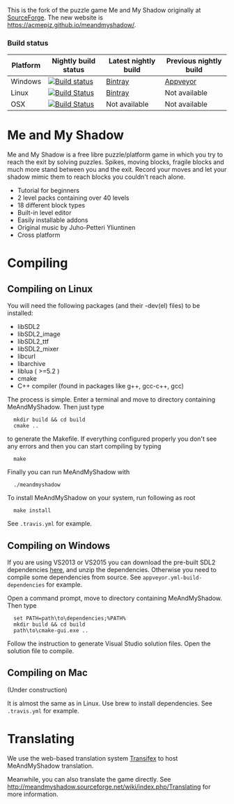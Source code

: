 This is the fork of the puzzle game Me and My Shadow originally at [SourceForge](http://meandmyshadow.sourceforge.net/).
The new website is <https://acmepjz.github.io/meandmyshadow/>.

### Build status

| Platform | Nightly build status    | Latest nightly build | Previous nightly build |
|----------|-------------------------|----------------------|------------------------|
| Windows  | [![Build status][1]][4] | [Bintray][6]         | [Appveyor][4]          |
| Linux    | [![Build Status][2]][5] | [Bintray][6]         | Not available          |
| OSX      | [![Build Status][3]][5] | Not available        | Not available          |

[1]: https://ci.appveyor.com/api/projects/status/t0cfcb54fppa501c/branch/master?svg=true
[2]: https://travis-matrix-badges.herokuapp.com/repos/acmepjz/meandmyshadow/branches/master/1
[3]: https://travis-matrix-badges.herokuapp.com/repos/acmepjz/meandmyshadow/branches/master/2
[4]: https://ci.appveyor.com/project/acmepjz/meandmyshadow/branch/master
[5]: https://travis-ci.org/acmepjz/meandmyshadow
[6]: https://bintray.com/acmepjz/meandmyshadow/meandmyshadow/nightly-build#files

Me and My Shadow
====================
Me and My Shadow is a free libre puzzle/platform game in which you try to reach
the exit by solving puzzles. Spikes, moving blocks, fragile blocks and much
more stand between you and the exit. Record your moves and let your shadow 
mimic them to reach blocks you couldn't reach alone.

 - Tutorial for beginners
 - 2 level packs containing over 40 levels
 - 18 different block types
 - Built-in level editor
 - Easily installable addons
 - Original music by Juho-Petteri Yliuntinen
 - Cross platform

Compiling
=========

Compiling on Linux
------------------

You will need the following packages (and their -dev(el) files) to be installed:

  * libSDL2
  * libSDL2_image
  * libSDL2_ttf
  * libSDL2_mixer
  * libcurl
  * libarchive
  * liblua ( >=5.2 )
  * cmake
  * C++ compiler (found in packages like g++, gcc-c++, gcc)

The process is simple. Enter a terminal and move to directory containing
MeAndMyShadow. Then just type

~~~
  mkdir build && cd build
  cmake ..
~~~

to generate the Makefile. If everything configured properly you don't see any
errors and then you can start compiling by typing

~~~
  make
~~~

Finally you can run MeAndMyShadow with

~~~
  ./meandmyshadow
~~~

To install MeAndMyShadow on your system, run following as root

~~~
  make install
~~~

See `.travis.yml` for example.

Compiling on Windows
--------------------

If you are using VS2013 or VS2015 you can download the pre-built SDL2 dependencies
[here](https://github.com/acmepjz/meandmyshadow/releases/tag/v0.5-devel002),
and unzip the dependencies.
Otherwise you need to compile some dependencies from source. See `appveyor.yml-build-dependencies` for example.

Open a command prompt, move to directory containing
MeAndMyShadow. Then type

~~~
  set PATH=path\to\dependencies;%PATH%
  mkdir build && cd build
  path\to\cmake-gui.exe ..
~~~

Follow the instruction to generate Visual Studio solution files.
Open the solution file to compile.

Compiling on Mac
----------------
(Under construction)

It is almost the same as in Linux. Use brew to install dependencies.
See `.travis.yml` for example.

Translating
===========

We use the web-based translation system [Transifex](https://www.transifex.com/acmepjz/meandmyshadow/)
to host MeAndMyShadow translation.

Meanwhile, you can also translate the game directly. See <http://meandmyshadow.sourceforge.net/wiki/index.php/Translating>
for more information.
